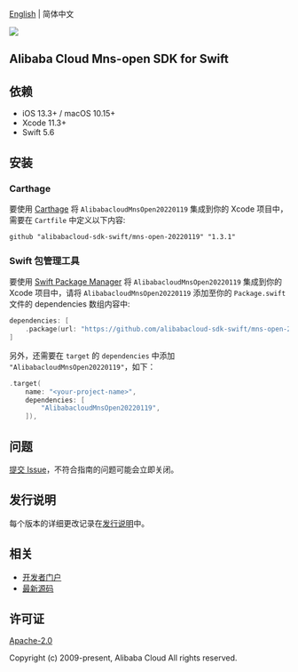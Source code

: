 [English](README.md) | 简体中文

![](https://aliyunsdk-pages.alicdn.com/icons/AlibabaCloud.svg)

## Alibaba Cloud Mns-open SDK for Swift

## 依赖

- iOS 13.3+ / macOS 10.15+
- Xcode 11.3+
- Swift 5.6

## 安装

### Carthage

要使用 [Carthage](https://github.com/Carthage/Carthage) 将 `AlibabacloudMnsOpen20220119` 集成到你的 Xcode 项目中，需要在 `Cartfile` 中定义以下内容:

```ogdl
github "alibabacloud-sdk-swift/mns-open-20220119" "1.3.1"
```

### Swift 包管理工具

要使用 [Swift Package Manager](https://swift.org/package-manager/) 将 `AlibabacloudMnsOpen20220119` 集成到你的 Xcode 项目中，请将 `AlibabacloudMnsOpen20220119` 添加至你的 `Package.swift` 文件的 dependencies 数组内容中:

```swift
dependencies: [
    .package(url: "https://github.com/alibabacloud-sdk-swift/mns-open-20220119.git", from: "1.3.1")
]
```

另外，还需要在 `target` 的 `dependencies` 中添加 `"AlibabacloudMnsOpen20220119"`，如下：

```swift
.target(
    name: "<your-project-name>",
    dependencies: [
        "AlibabacloudMnsOpen20220119",
    ]),
```

## 问题

[提交 Issue](https://github.com/alibabacloud-sdk-swift/mns-open-20220119/issues/new)，不符合指南的问题可能会立即关闭。

## 发行说明

每个版本的详细更改记录在[发行说明](./ChangeLog.txt)中。

## 相关

* [开发者门户](https://next.api.aliyun.com/home)
* [最新源码](https://github.com/alibabacloud-sdk-swift/mns-open-20220119)

## 许可证

[Apache-2.0](http://www.apache.org/licenses/LICENSE-2.0)

Copyright (c) 2009-present, Alibaba Cloud All rights reserved.
